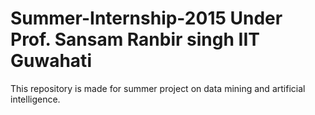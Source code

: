 # Summer-Internship-2015 Under Prof. Sansam Ranbir singh IIT Guwahati
This repository is made for summer project on data mining and artificial intelligence.
